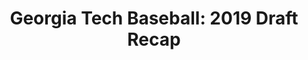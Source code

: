 ---
layout: post
title: "Georgia Tech Baseball: 2019 Draft Recap"
description: "Featuring three picks in the first five rounds and sev..."
permalink: https://www.fromtherumbleseat.com/2019/6/6/18652991/georgia-tech-baseball-draft-day-2019-mlb-draft-connor-thomas-kyle-mccann-tristin-english
---